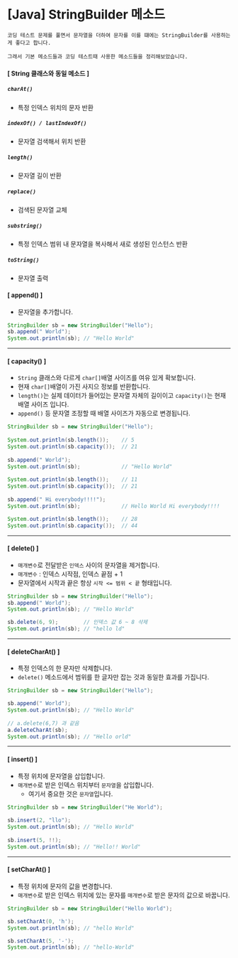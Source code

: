 # [Java] StringBuilder 메소드



```
코딩 테스트 문제를 풀면서 문자열을 더하여 문자를 이를 떄에는 StringBuilder를 사용하는 게 좋다고 합니다.

그래서 기본 메소드들과 코딩 테스트때 사용한 메소드들을 정리해보았습니다.
```



#### [ String 클래스와 동일 메소드 ]

##### `charAt()`

- 특정 인덱스 위치의 문자 반환

##### `indexOf() / lastIndexOf() `

-  문자열 검색해서 위치 반환

##### `length() `

- 문자열 길이 반환

##### `replace()` 

-  검색된 문자열 교체

##### `substring()`

- 특정 인덱스 범위 내 문자열을 복사해서 새로 생성된 인스턴스 반환

##### `toString()`

- 문자열 출력



#### [ append() ]

- 문자열을 추가합니다.

```java
StringBuilder sb = new StringBuilder("Hello");
sb.append(" World");
System.out.println(sb); // "Hello World"
```

------



#### [ capacity() ]

- `String` 클래스와 다르게 `char[]`배열 사이즈를 여유 있게 확보합니다.
- 현재 `char[]`배열이 가진 사지으 정보를 반환합니다.
- `length()`는 실제 데이터가 들어있는 문자열 자체의 길이이고 `capacity()`는 현재 배열 사이즈 입니다.
- `append()` 등 문자열 조정할 때 배열 사이즈가 자동으로 변경됩니다.

```java
StringBuilder sb = new StringBuilder("Hello");
		
System.out.println(sb.length());	// 5
System.out.println(sb.capacity()); 	// 21
		
sb.append(" World");
System.out.println(sb);             // "Hello World"
		
System.out.println(sb.length()); 	// 11
System.out.println(sb.capacity()); 	// 21
		
sb.append(" Hi everybody!!!!");
System.out.println(sb);             // Hello World Hi everybody!!!!

System.out.println(sb.length()); 	// 28
System.out.println(sb.capacity()); 	// 44
```



------



#### [ delete() ]

- `매개변수`로 전달받은 `인덱스` 사이의 문자열을 제거합니다.
- `매개변수` : 인덱스 시작점, 인덱스 끝점 + 1
- 문자열에서 시작과 끝은 항상 `시작 <= 범위 < 끝` 형태입니다.

```java
StringBuilder sb = new StringBuilder("Hello");
sb.append(" World");
System.out.println(sb); // "Hello World"

sb.delete(6, 9); 		// 인덱스 값 6 ~ 8 삭제
System.out.println(sb); // "hello ld"
```



------



#### [ deleteCharAt() ]

- 특정 인덱스의 한 문자만 삭제합니다.
- `delete()` 메소드에서 범위를 한 글자만 잡는 것과 동일한 효과를 가집니다.

```java
StringBuilder sb = new StringBuilder("Hello");

sb.append(" World");
System.out.println(sb); // "Hello World"
		
// a.delete(6,7) 과 같음
a.deleteCharAt(sb);
System.out.println(sb);	// "Hello orld"
```



------



#### [ insert() ]

- 특정 위치에 문자열을 삽입합니다.
- `매개변수`로 받은 인덱스 위치부터 `문자열`을 삽입합니다.
  - 여기서 중요한 것은 `문자열`입니다.

```java
StringBuilder sb = new StringBuilder("He World");
		
sb.insert(2, "llo");
System.out.println(sb);	// "Hello World"
		
sb.insert(5, !!);
System.out.println(sb); // "Hello!! World"
```



------



#### [ setCharAt() ]

- 특정 위치에 문자의 값을 변경합니다.
- `매개변수`로 받은 인덱스 위치에 있는 문자를 `매개변수`로 받은 문자의 값으로 바꿉니다.

```java
StringBuilder sb = new StringBuilder("Hello World");

sb.setCharAt(0, 'h');
System.out.println(sb); // "hello World"

sb.setCharAt(5, '-');
System.out.println(sb); // "hello-World"
```

